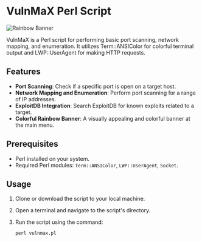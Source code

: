 # VulnMaX Perl Script

![Rainbow Banner](rainbow_banner.png)

VulnMaX is a Perl script for performing basic port scanning, network mapping, and enumeration. It utilizes Term::ANSIColor for colorful terminal output and LWP::UserAgent for making HTTP requests.

## Features

- **Port Scanning**: Check if a specific port is open on a target host.
- **Network Mapping and Enumeration**: Perform port scanning for a range of IP addresses.
- **ExploitDB Integration**: Search ExploitDB for known exploits related to a target.
- **Colorful Rainbow Banner**: A visually appealing and colorful banner at the main menu.

## Prerequisites

- Perl installed on your system.
- Required Perl modules: `Term::ANSIColor`, `LWP::UserAgent`, `Socket`.

## Usage

1. Clone or download the script to your local machine.
2. Open a terminal and navigate to the script's directory.
3. Run the script using the command:

   ```shell
   perl vulnmax.pl
